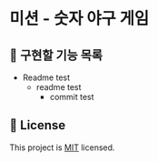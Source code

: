 # 미션 - 숫자 야구 게임

## 🚀 구현할 기능 목록
- Readme test
  - readme test
    - commit test

## 📝 License

This project is [MIT](https://github.com/woowacourse/java-baseball-precourse/blob/master/LICENSE) licensed.

